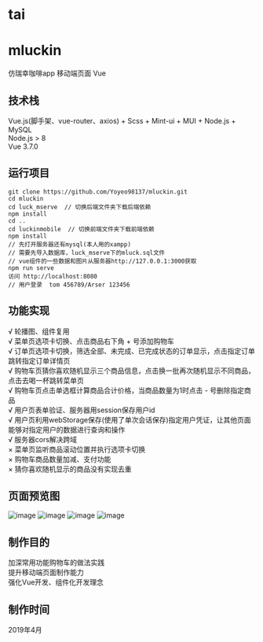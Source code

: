 # tai
# mluckin
仿瑞幸咖啡app 移动端页面 Vue
## 技术栈
Vue.js(脚手架、vue-router、axios) + Scss + Mint-ui + MUI + Node.js + MySQL<br>
Node.js > 8<br>
Vue 3.7.0
## 运行项目
    git clone https://github.com/Yoyeo98137/mluckin.git
    cd mluckin
    cd luck_mserve  // 切换后端文件夹下载后端依赖
    npm install
    cd ..
    cd luckinmobile  // 切换前端文件夹下载前端依赖
    npm install
    // 先打开服务器还有mysql(本人用的xampp)
    // 需要先导入数据库，luck_mserve下的mluck.sql文件
    // vue组件的一些数据和图片从服务器http://127.0.0.1:3000获取
    npm run serve
    访问 http://localhost:8080
    // 用户登录  tom 456789/Arser 123456
## 功能实现
√ 轮播图、组件复用<br>
√ 菜单页选项卡切换、点击商品右下角 + 号添加购物车<br>
√ 订单页选项卡切换，筛选全部、未完成、已完成状态的订单显示，点击指定订单跳转指定订单详情页<br>
√ 购物车页猜你喜欢随机显示三个商品信息，点击换一批再次随机显示不同商品，点击去喝一杯跳转菜单页<br>
√ 购物车页点击单选框计算商品合计价格，当商品数量为1时点击 - 号删除指定商品<br>
√ 用户页表单验证、服务器用session保存用户id<br>
√ 用户页利用webStorage保存(使用了单次会话保存)指定用户凭证，让其他页面能够对指定用户的数据进行查询和操作<br>
√ 服务器cors解决跨域<br>
× 菜单页监听商品滚动位置并执行选项卡切换<br>
× 购物车商品数量加减、支付功能<br>
× 猜你喜欢随机显示的商品没有实现去重
## 页面预览图
![image](https://github.com/Yoyeo98137/mluckin/blob/master/img/01.png)
![image](https://github.com/Yoyeo98137/mluckin/blob/master/img/02.png)
![image](https://github.com/Yoyeo98137/mluckin/blob/master/img/03.png)
![image](https://github.com/Yoyeo98137/mluckin/blob/master/img/04.png)
## 制作目的
加深常用功能购物车的做法实践<br>
提升移动端页面制作能力<br>
强化Vue开发、组件化开发理念
## 制作时间
2019年4月

